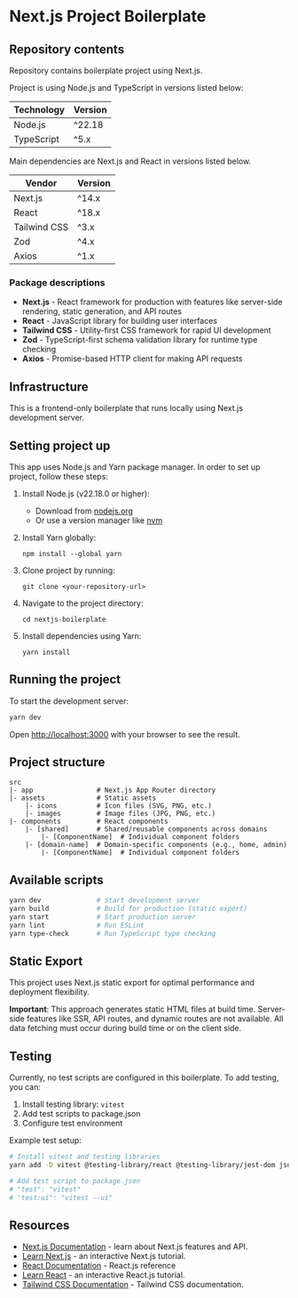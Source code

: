 # Next.js Project Boilerplate

## Repository contents

Repository contains boilerplate project using Next.js.

Project is using Node.js and TypeScript in versions listed below:

| Technology | Version |
| ---------- | ------- |
| Node.js    | ^22.18  |
| TypeScript | ^5.x    |

Main dependencies are Next.js and React in versions listed below.

| Vendor  | Version |
| ------- | ------- |
| Next.js | ^14.x   |
| React   | ^18.x   |
| Tailwind CSS | ^3.x |
| Zod     | ^4.x    |
| Axios   | ^1.x    |

### Package descriptions

- **Next.js** - React framework for production with features like server-side rendering, static generation, and API routes
- **React** - JavaScript library for building user interfaces
- **Tailwind CSS** - Utility-first CSS framework for rapid UI development
- **Zod** - TypeScript-first schema validation library for runtime type checking
- **Axios** - Promise-based HTTP client for making API requests

## Infrastructure

This is a frontend-only boilerplate that runs locally using Next.js development server.

## Setting project up

This app uses Node.js and Yarn package manager. In order to set up project, follow these steps:

1. Install Node.js (v22.18.0 or higher):
   - Download from [nodejs.org](https://nodejs.org/)
   - Or use a version manager like [nvm](https://github.com/nvm-sh/nvm)

2. Install Yarn globally:
   ```shell
   npm install --global yarn
   ```

3. Clone project by running:
    ```shell
    git clone <your-repository-url>
    ```
4. Navigate to the project directory:
    ```shell
    cd nextjs-boilerplate
    ```
5. Install dependencies using Yarn:
    ```shell
    yarn install
    ```

## Running the project

To start the development server:

```bash
yarn dev
```

Open [http://localhost:3000](http://localhost:3000) with your browser to see the result.

## Project structure

```
src
|- app                # Next.js App Router directory
|- assets             # Static assets
    |- icons          # Icon files (SVG, PNG, etc.)
    |- images         # Image files (JPG, PNG, etc.)
|- components         # React components
    |- [shared]       # Shared/reusable components across domains
        |- [ComponentName]  # Individual component folders
    |- [domain-name]  # Domain-specific components (e.g., home, admin)
        |- [ComponentName]  # Individual component folders
```

## Available scripts

```bash
yarn dev              # Start development server
yarn build            # Build for production (static export)
yarn start            # Start production server
yarn lint             # Run ESLint
yarn type-check       # Run TypeScript type checking
```

## Static Export

This project uses Next.js static export for optimal performance and deployment flexibility. 

**Important**: This approach generates static HTML files at build time. Server-side features like SSR, API routes, and dynamic routes are not available. All data fetching must occur during build time or on the client side.

## Testing

Currently, no test scripts are configured in this boilerplate. To add testing, you can:

1. Install testing library: `vitest`
2. Add test scripts to package.json
3. Configure test environment

Example test setup:

```bash
# Install vitest and testing libraries
yarn add -D vitest @testing-library/react @testing-library/jest-dom jsdom

# Add test script to package.json
# "test": "vitest"
# "test:ui": "vitest --ui"
```

## Resources

- [Next.js Documentation](https://nextjs.org/docs) - learn about Next.js features and API.
- [Learn Next.js](https://nextjs.org/learn) - an interactive Next.js tutorial.
- [React Documentation](https://react.dev/reference/react) - React.js reference
- [Learn React](https://react.dev/learn) - an interactive React.js tutorial.
- [Tailwind CSS Documentation](https://tailwindcss.com/) - Tailwind CSS documentation.
